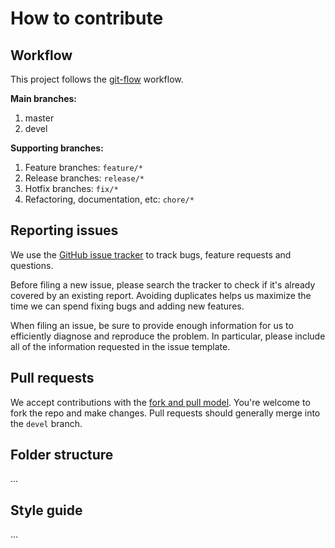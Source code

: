 # How to contribute #

## Workflow
This project follows the [git-flow](https://nvie.com/posts/a-successful-git-branching-model/) workflow.   
  
**Main branches:**
1. master
2. devel   

**Supporting branches:**
1. Feature branches: `feature/*`
2. Release branches: `release/*`
3. Hotfix branches: `fix/*`
4. Refactoring, documentation, etc: `chore/*`

## Reporting issues ##
We use the [GitHub issue tracker](https://github.com/uxFeranmi/neuronic/issues)
to track bugs, feature requests and questions.

Before filing a new issue, please search the tracker to check if it's already
covered by an existing report. Avoiding duplicates helps us maximize the time we
can spend fixing bugs and adding new features.

When filing an issue, be sure to provide enough information for us to
efficiently diagnose and reproduce the problem. In particular, please include
all of the information requested in the issue template.

## Pull requests ##
We accept contributions with the [fork and pull model](https://help.github.com/en/github/collaborating-with-issues-and-pull-requests/about-collaborative-development-models). You're welcome to fork the repo and make changes. Pull requests should generally merge into the `devel` branch.

## Folder structure
...

## Style guide
...   
